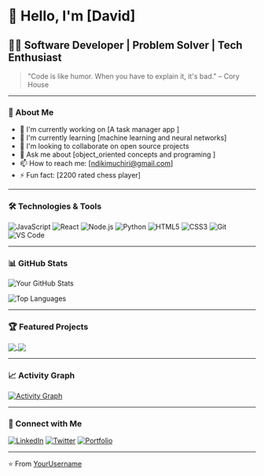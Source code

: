 # 👋 Hello, I'm [David]

## 👨‍💻 Software Developer | Problem Solver | Tech Enthusiast

> "Code is like humor. When you have to explain it, it's bad." – Cory House

---

### 🚀 About Me

- 🔭 I'm currently working on [A task manager app ]
- 🌱 I'm currently learning [machine learning and neural networks]
- 👯 I'm looking to collaborate on open source projects
- 💬 Ask me about [object_oriented concepts and programing ]
- 📫 How to reach me: [ndikimuchiri@gmail.com]
- ⚡ Fun fact: [2200 rated chess player]

---

### 🛠️ Technologies & Tools

![JavaScript](https://img.shields.io/badge/-JavaScript-F7DF1E?style=flat-square&logo=javascript&logoColor=black)
![React](https://img.shields.io/badge/-React-61DAFB?style=flat-square&logo=react&logoColor=black)
![Node.js](https://img.shields.io/badge/-Node.js-339933?style=flat-square&logo=node.js&logoColor=white)
![Python](https://img.shields.io/badge/-Python-3776AB?style=flat-square&logo=python&logoColor=white)
![HTML5](https://img.shields.io/badge/-HTML5-E34F26?style=flat-square&logo=html5&logoColor=white)
![CSS3](https://img.shields.io/badge/-CSS3-1572B6?style=flat-square&logo=css3&logoColor=white)
![Git](https://img.shields.io/badge/-Git-F05032?style=flat-square&logo=git&logoColor=white)
![VS Code](https://img.shields.io/badge/-VS%20Code-007ACC?style=flat-square&logo=visual-studio-code&logoColor=white)

<!-- Add or remove technologies as needed -->

---

### 📊 GitHub Stats

![Your GitHub Stats](https://github-readme-stats.vercel.app/api?username=Davyy191119&show_icons=true&theme=radical)

![Top Languages](https://github-readme-stats.vercel.app/api/top-langs/?username=Davyy191119&layout=compact&theme=radical)

---

### 🏆 Featured Projects

<a href="https://github.com/Davyy191119/kyu-chess-club">
  <img align="center" src="https://github-readme-stats.vercel.app/api/pin/?username=Davyy191119&repo=kyu-chess-club&theme=radical" />
</a>
<a href="https://github.com/Davyy191119/gradle">
  <img align="center" src="https://github-readme-stats.vercel.app/api/pin/?username=Davyy191119&repo=gradle&theme=radical" />
</a>

---

### 📈 Activity Graph

[![Activity Graph](https://activity-graph.herokuapp.com/graph?username=Davyy191119&theme=react-dark)](https://github.com/Davyy191119)

---

### 🤝 Connect with Me

[![LinkedIn](https://img.shields.io/badge/-LinkedIn-0077B5?style=flat-square&logo=linkedin&logoColor=white)](https://www.linkedin.com/in/ndiki-muchiri-a089bb315/)
[![Twitter](https://img.shields.io/badge/-Twitter-1DA1F2?style=flat-square&logo=twitter&logoColor=white)](https://twitter.com/toxickenyan254)
[![Portfolio](https://img.shields.io/badge/-Portfolio-000000?style=flat-square&logo=react&logoColor=white)](https://YourPortfolio.com)

---

⭐️ From [YourUsername](https://github.com/Davyy191119)
